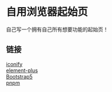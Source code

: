 # 自用浏览器起始页

自己写一个拥有自己所有想要功能的起始页！

## 链接

[iconify](https://icon-sets.iconify.design/)  
[element-plus](https://element-plus.org/zh-CN/component/overview.html)  
[Bootstrap5](https://www.runoob.com/bootstrap5/bootstrap5-tutorial.html)  
[pnpm](https://www.pnpm.cn/)  
  
